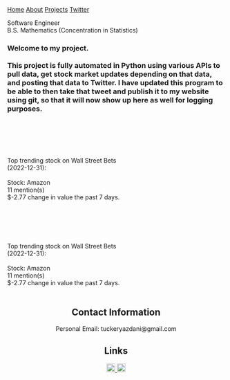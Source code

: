 <html>
<link href="main.css" rel="stylesheet">
<div class="topnav"> 
  <a href="https://tuckeryazdani.github.io/">Home</a>
  <a href="about.html">About</a>
  <a href="projects.html">Projects</a>
  <a class="active" href="twitter.html">Twitter</a>
  </div>
  <div id='1'>
  </div>
<head>
  <div align="left">
    <p class="bio">
      Software Engineer <br>
      B.S. Mathematics (Concentration in Statistics)<br>
    </p>
  </div>
  <h3>
Welcome to my project.<br>
<br>
This project is fully automated in Python using various APIs to pull data, get stock market updates depending on that data, and posting that data to Twitter.
I have updated this program to be able to then take that tweet and publish it to my website using git, so that it will now show up here as well for logging purposes.<br>
<br>
  </h3>
</head>
<body><br><br> <p><br>    Top trending stock on Wall Street Bets <br>    (2022-12-31):<br><br>    Stock: Amazon<br>    11 mention(s) <br>    $-2.77 change in value the past 7 days.<br>        <br></p><br><br> <p>
<br>    Top trending stock on Wall Street Bets 
<br>    (2022-12-31):
<br>
<br>    Stock: Amazon
<br>    11 mention(s) 
<br>    $-2.77 change in value the past 7 days.
<br>        
<br></p>


</body>
  <center>
  <h2> Contact Information </h2>
  <p>
  Personal Email: tuckeryazdani@gmail.com<br>
  </p>
  <h2> Links </h2>
  <a href="https://www.linkedin.com/in/tuckeryazdani/" target="_blank"><img src="https://user-images.githubusercontent.com/84822334/148589136-9acd742f-e004-4d54-b1b4-181f8bc7dc98.png" class="social" width="20" height="20" title="LinkedIn">
  </a><a href="https://github.com/tuckeryazdani/" target="_blank"><img src="https://user-images.githubusercontent.com/84822334/148658020-ae86cfb7-f259-4503-93fc-156a168d2a9d.png" class="social" width="20" height="20" title="GitHub"></a>
  </center>
</html>

